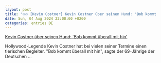 ```yaml
---
layout: post
title: "🔥🔥 [Kevin Costner] Kevin Costner über seinen Hund: 'Bob kommt überall mit hin'"
date: Sun, 04 Aug 2024 23:00:00 +0200
categories: entries DE
---
```

[Kevin Costner über seinen Hund: 'Bob kommt überall mit hin'](https://www.toponline.ch/news/welt/detail/news/kevin-costner-ueber-seinen-hund-bob-kommt-ueberall-mit-hin-00245742/)

Hollywood-Legende Kevin Costner hat bei vielen seiner Termine einen tierischen Begleiter. "Bob kommt überall mit hin", sagte der 69-Jährige der Deutschen ...

